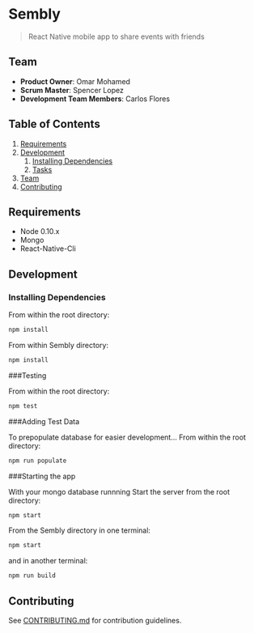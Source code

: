# Sembly

> React Native mobile app to share events with friends

## Team

  - __Product Owner__: Omar Mohamed
  - __Scrum Master__: Spencer Lopez
  - __Development Team Members__: Carlos Flores

## Table of Contents

1. [Requirements](#requirements)
1. [Development](#development)
    1. [Installing Dependencies](#installing-dependencies)
    1. [Tasks](#tasks)
1. [Team](#team)
1. [Contributing](#contributing)


## Requirements

- Node 0.10.x
- Mongo
- React-Native-Cli

## Development

### Installing Dependencies

From within the root directory:

```sh
npm install
```

From within Sembly directory:

```sh
npm install
```

###Testing

From within the root directory:

```sh
npm test
```

###Adding Test Data

To prepopulate database for easier development...
From within the root directory:

```sh
npm run populate
```

###Starting the app

With your mongo database runnning
Start the server from the root directory:

```sh
npm start
```

From the Sembly directory in one terminal:

```sh
npm start
```

and in another terminal: 

```sh
npm run build
```


## Contributing

See [CONTRIBUTING.md](CONTRIBUTING.md) for contribution guidelines.
